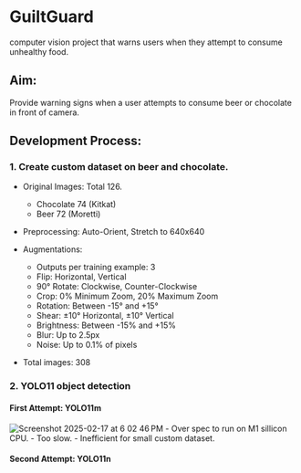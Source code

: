 # GuiltGuard
computer vision project that warns users when they attempt to consume unhealthy food.

## Aim:
Provide warning signs when a user attempts to consume beer or chocolate in front of camera.

## Development Process:
### 1. Create custom dataset on beer and chocolate.
  - Original Images: Total 126.
    - Chocolate 74 (Kitkat)
    - Beer 72 (Moretti)
  - Preprocessing: Auto-Orient, Stretch to 640x640
  - Augmentations:
    - Outputs per training example: 3
    - Flip: Horizontal, Vertical
    - 90° Rotate: Clockwise, Counter-Clockwise
    - Crop: 0% Minimum Zoom, 20% Maximum Zoom
    - Rotation: Between -15° and +15°
    - Shear: ±10° Horizontal, ±10° Vertical
    - Brightness: Between -15% and +15%
    - Blur: Up to 2.5px
    - Noise: Up to 0.1% of pixels

  - Total images: 308

### 2. YOLO11 object detection
  #### First Attempt: YOLO11m
   ![Screenshot 2025-02-17 at 6 02 46 PM](https://github.com/user-attachments/assets/b168db7f-3d85-4ae8-9f7a-c77bb06307d8)
     - Over spec to run on M1 sillicon CPU.
     - Too slow.
     - Inefficient for small custom dataset.
  #### Second Attempt: YOLO11n

